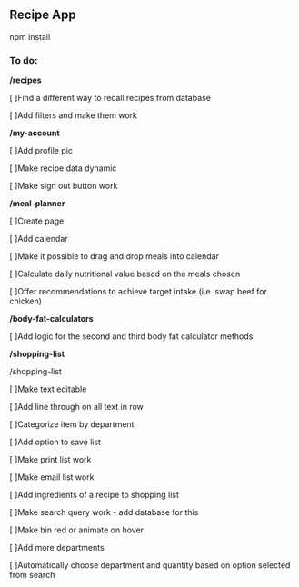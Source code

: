 
## Recipe App

npm install

### To do:


**/recipes**

[ ]Find a different way to recall recipes from database

[ ]Add filters and make them work


**/my-account**

[ ]Add profile pic

[ ]Make recipe data dynamic

[ ]Make sign out button work


**/meal-planner**

[ ]Create page

[ ]Add calendar

[ ]Make it possible to drag and drop meals into calendar

[ ]Calculate daily nutritional value based on the meals chosen

[ ]Offer recommendations to achieve target intake (i.e. swap beef for chicken)

**/body-fat-calculators**

[ ]Add logic for the second and third body fat calculator methods

**/shopping-list**

/shopping-list

[ ]Make text editable

[ ]Add line through on all text in row

[ ]Categorize item by department

[ ]Add option to save list

[ ]Make print list work

[ ]Make email list work

[ ]Add ingredients of a recipe to shopping list

[ ]Make search query work - add database for this

[ ]Make bin red or animate on hover

[ ]Add more departments

[ ]Automatically choose department and quantity based on option selected from search

